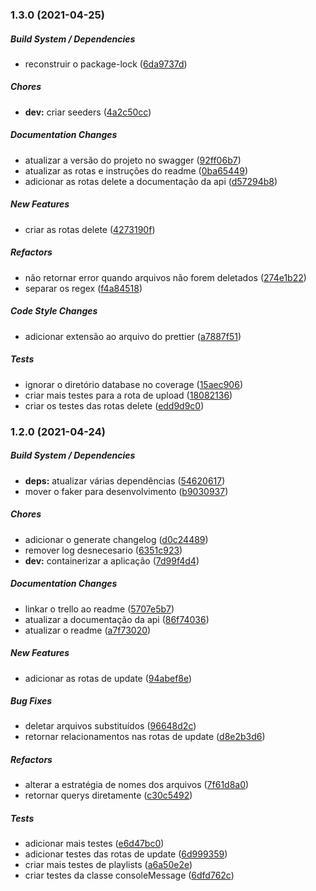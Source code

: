 ### 1.3.0 (2021-04-25)

##### Build System / Dependencies

*  reconstruir o package-lock ([6da9737d](https://github.com/JorgeLNJunior/lofi-radio-api/commit/6da9737d22696a9c69edb6c777356f626e758e93))

##### Chores

* **dev:**  criar seeders ([4a2c50cc](https://github.com/JorgeLNJunior/lofi-radio-api/commit/4a2c50cc0f3da5ed0f6848c9a0afa077a5eca1ac))

##### Documentation Changes

*  atualizar a versão do projeto no swagger ([92ff06b7](https://github.com/JorgeLNJunior/lofi-radio-api/commit/92ff06b7a806fd00c97880d4065c005b6dbcd6a7))
*  atualizar as rotas e instruções do readme ([0ba65449](https://github.com/JorgeLNJunior/lofi-radio-api/commit/0ba65449eaa9fa66cf5d2e58215871b9b6c8fa76))
*  adicionar as rotas delete a documentação da api ([d57294b8](https://github.com/JorgeLNJunior/lofi-radio-api/commit/d57294b8e439f9608b22c3943ad3c3473e591c66))

##### New Features

*  criar as rotas delete ([4273190f](https://github.com/JorgeLNJunior/lofi-radio-api/commit/4273190fa040a9ffe46be5545514cf263d48b694))

##### Refactors

*  não retornar error quando arquivos não forem deletados ([274e1b22](https://github.com/JorgeLNJunior/lofi-radio-api/commit/274e1b227a76dcab4fd98f499796d2c99a43339a))
*  separar os regex ([f4a84518](https://github.com/JorgeLNJunior/lofi-radio-api/commit/f4a84518fffa3830bae589b9af077e915de08b1b))

##### Code Style Changes

*  adicionar extensão ao arquivo do prettier ([a7887f51](https://github.com/JorgeLNJunior/lofi-radio-api/commit/a7887f510ed3de31b8b0bcc5bbf9f42bb963ab59))

##### Tests

*  ignorar o diretório database no coverage ([15aec906](https://github.com/JorgeLNJunior/lofi-radio-api/commit/15aec906e6cbd8daa2964e04196c76b399dd7598))
*  criar mais testes para a rota de upload ([18082136](https://github.com/JorgeLNJunior/lofi-radio-api/commit/1808213695e05f953a2a5035be63cd032d04df85))
*  criar os testes das rotas delete ([edd9d9c0](https://github.com/JorgeLNJunior/lofi-radio-api/commit/edd9d9c061376979d0caca7d718b66ee8bbe615d))

### 1.2.0 (2021-04-24)

##### Build System / Dependencies

* **deps:**  atualizar várias dependências ([54620617](https://github.com/JorgeLNJunior/lofi-radio-api/commit/54620617d38667881541546573898b3307b58b12))
*  mover o faker para desenvolvimento ([b9030937](https://github.com/JorgeLNJunior/lofi-radio-api/commit/b903093742eaa41f0b7300c136b23c9ed9ec00ca))

##### Chores

*  adicionar o generate changelog ([d0c24489](https://github.com/JorgeLNJunior/lofi-radio-api/commit/d0c24489418f656b06b68341ff9591441b57883b))
*  remover log desnecesario ([6351c923](https://github.com/JorgeLNJunior/lofi-radio-api/commit/6351c923c29979c31a7202295e76e82f9e296989))
* **dev:**  containerizar a aplicação ([7d99f4d4](https://github.com/JorgeLNJunior/lofi-radio-api/commit/7d99f4d4ed6f6f527f48e161726bd3ae6045648e))

##### Documentation Changes

*  linkar o trello ao readme ([5707e5b7](https://github.com/JorgeLNJunior/lofi-radio-api/commit/5707e5b71bb46a744a42efd38e5c04098ef654c8))
*  atualizar a documentação da api ([86f74036](https://github.com/JorgeLNJunior/lofi-radio-api/commit/86f740364f930857fd0180997ab400d3865aa169))
*  atualizar o readme ([a7f73020](https://github.com/JorgeLNJunior/lofi-radio-api/commit/a7f730209ebacbef7cdb00bcbb642c50d49baf52))

##### New Features

*  adicionar as rotas de update ([94abef8e](https://github.com/JorgeLNJunior/lofi-radio-api/commit/94abef8ed17329ba663b3e94a4ef9ad30bf440a9))

##### Bug Fixes

*  deletar arquivos substituídos ([96648d2c](https://github.com/JorgeLNJunior/lofi-radio-api/commit/96648d2c29f29928c1bc5c16d91da28100f9654e))
*  retornar relacionamentos nas rotas de update ([d8e2b3d6](https://github.com/JorgeLNJunior/lofi-radio-api/commit/d8e2b3d699d6ee63a0ea88ce700c9a4138a8e7a0))

##### Refactors

*  alterar a estratégia de nomes dos arquivos ([7f61d8a0](https://github.com/JorgeLNJunior/lofi-radio-api/commit/7f61d8a023432305f249952d8393df276cd04fd7))
*  retornar querys diretamente ([c30c5492](https://github.com/JorgeLNJunior/lofi-radio-api/commit/c30c5492b2bd413ca3cc8c8711ab34fcb9cf5b5b))

##### Tests

*  adicionar mais testes ([e6d47bc0](https://github.com/JorgeLNJunior/lofi-radio-api/commit/e6d47bc09bc4f2ac3dd2f16491d10164201c8ebd))
*  adicionar testes das rotas de update ([6d999359](https://github.com/JorgeLNJunior/lofi-radio-api/commit/6d999359f3cfaae4aad45bca1847f8dca844c6cc))
*  criar mais testes de playlists ([a6a50e2e](https://github.com/JorgeLNJunior/lofi-radio-api/commit/a6a50e2e605797660e3ecc4bf77486c94101cad0))
*  criar testes da classe consoleMessage ([6dfd762c](https://github.com/JorgeLNJunior/lofi-radio-api/commit/6dfd762c871307185b387a1c4c6cfceb6462709e))

